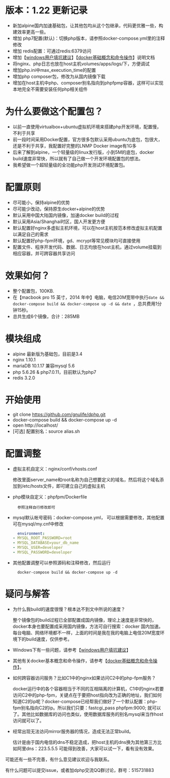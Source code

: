 # 版本：1.22 更新记录

* 新加alpine国内加速基础包，让其他包均从这个包继承，代码更优雅一些，构建效率更高一些。
* 增加 php7配置(默认)：切换php版本，请参照docker-compose.yml里的注释修改
* 增加 redis配置：可通过redis:6379访问
* 增加【[windows用户填坑建议](windows用户填坑建议.md)】【[docker基础概念和命令操作](docker基础概念和命令操作.md)】说明文档
* 将nginx、php日志也放在host主机volumes/apps/logs/下，方便调试
* 增加php.ini中max_execution_time的配置
* 增加php composer包，修改为从国内镜像下载
* 增加在host主机中php、composer别名指向到phpfpmp容器，这样可以实现本地完全不需要安装任何php相关组件

# 为什么要做这个配置包？

* 以前一直使用virtualbox+ubuntu虚拟机环境来搭建php开发环境，配置慢，不利于共享
* 前一段时间采用Docker配置，官方很多包默认采用ubuntu为底包，包很大，还是不利于共享，我配置好完整的LNMP Docker image有1G多
* 后来了解到alpine，一个轻量级的linux发行版，小到5M的底包，docker build速度非常快，所以就有了自己做一个开发环境配置包的想法。
* 我希望做一个超轻量级的全功能php开发测试环境配置包。

# 配置原则

* 尽可能小，保持alpine的优势
* 尽可能少改动，保持原生docker+alpine的优势
* 默认采用中国大陆国内镜像，加速docker build的过程
* 默认采用Asia/Shanghai时区，国人开发更方便
* 默认配置好nginx多虚拟主机环境，可以在host主机按范本修改虚拟主机配置以满足自己的需求
* 默认配置好php-fpm环境，gd、mcrypt等常见模块均可直接使用
* 配置文件、程序开发代码、数据、日志均放在host主机，通过volume挂载到相应容器，并可跨容器共享访问

# 效果如何？

* 整个配置包，100KB.
* 在【macbook pro 15 英寸，2014 年中】电脑，电信20M宽带中执行`date && docker-compose build && docker-compose up -d && date `，总共费用1分钟15秒。
* 总共生成6个镜像，合计：285MB

# 模块组成

* alpine 最新版为基础包，目前是3.4
* nginx 1.10.1
* mariaDB 10.1.17 兼容mysql 5.6 
* php 5.6.26 & php7.0.11，目前默认为php7
* redis 3.2.0

# 开始使用

* git clone https://github.com/gnulife/dphp.git
* docker-compose build && docker-compose up -d
* open http://localhost/
* [可选] 配置别名：source alias.sh

# 配置调整

*   虚拟主机自定义：nginx/conf/vhosts.conf

    修改里面server_name和root名称为自己想要定义的域名，然后将这个域名添加到/etc/hosts文件，即可建立自己的虚拟主机

*   php模块自定义：phpfpm/Dockerfile

          参照注释自行修改即可

*   mysql默认帐号密码：docker-compose.yml， 可以根据需要修改，其他配置可在mysql/my.cnf中修改

    ```yaml
      environment:
    - MYSQL_ROOT_PASSWORD=root
    - MYSQL_DATABASE=your_db_name
    - MYSQL_USER=developer
    - MYSQL_PASSWORD=developer
    ```

*   其他配置调整可以参照源码和注释修改，然后运行

          docker-compose build && docker-compose up -d

# 疑问与解答 

* 为什么我build的速度很慢？根本达不到文中所说的速度？

  整个镜像包的build过程已全部配置成国内镜像，理论上速度是非常快的，docker本身也要配置成采用国内镜像，方法可自行搜索：docker 国内加速。每台电脑、网络环境都不一样，上面的时间是我在我的电脑上电信20M宽度环境下的build速度，仅供参考。

* Windows下有一些问题，请参考【[windows用户填坑建议](windows用户填坑建议.md)】

* 其他有关docker基本概念和命令操作，请参考【[docker基础概念和命令操作](docker基础概念和命令操作.md)】。

* 如何跨容器访问服务？比如C1中的nginx如果访问C2中的php-fpm服务？

  docker运行中的各个容器相当于不同的互相隔离的计算机，C1中的nginx若要访问C2中的php-fpm，关键点在于要把host指向改为正确的地址，我们如何知道C2的ip呢？docker-compose已经帮我们做好了一个默认配置：php-fpm别名指向C2的ip。所以我们只要：fastcgi_pass   phpfpm:9000; 就可以了。其他比如数据库的访问也类似，使用数据库服务的别名mysql来当作host访问就可以了。

* 经常出现无法访问mirror服务器的情况，造成无法正常build。

  估计是由于国内电信的dns不稳定造成，把host主机的dns换为其他第三方比如阿里dns：223.5.5.5 可能得到改善，大家可以试一下，看有没有效果。


可能还有一些不完善，有什么意见建议欢迎与我联系。

有什么问题可以提交issue，或者加dphp交流QQ群讨论，群号：515731883